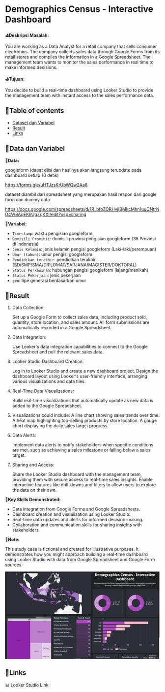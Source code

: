 # Demographics Census - Interactive Dashboard


**⛳Deskripsi Masalah:**

You are working as a Data Analyst for a retail company that sells consumer electronics. The company collects sales data through Google Forms from its retail stores and compiles the information in a Google Spreadsheet. The management team wants to monitor the sales performance in real time to make informed decisions.

**⛳Tujuan:**

You decide to build a real-time dashboard using Looker Studio to provide the management team with instant access to the sales performance data.

## 📌Table of contents
- [Dataset dan Variabel]()
- [Result]()
- [Links]()


## 🧵Data dan Variabel

**📒Data:**

googleform (dapat diisi dan hasilnya akan langsung terupdate pada dashboard setiap 10 detik)

https://forms.gle/uHTJzsKrUbWQw2Aa8

dataset diambil dari spreadsheet yang merupakan hasil respon dari google form dan dummy data

https://docs.google.com/spreadsheets/d/1R_bfoZORHvjIBMkcMhn1uuQNtrND4W8AqEKkUgZqKXI/edit?usp=sharing

**📒Variabel:**

- `Timestamp`: waktu pengisian googleform 
- `Domisili Provinsi`: domisili provinsi pengisian googleform (38 Provinsi di Indonesia)
- `Jenis Kelamin`: jenis kelamin pengisi googleform (Laki-laki/perempuan)
- `Umur (tahun)`: umur pengisi googleform
- `Pendidikan terakhir`: pendidikan terakhir (SD/SMP/SMA/DIPLOMAT/SARJANA/MAGISTER/DOKTORAL)
- `Status Perkawinan`: hubungan pengisi googleform (lajang/menikah)
- `Status Pekerjaan`: jenis pekerjaan
- `gen`: tipe generasi berdasarkan umur

## 🧵Result

1. Data Collection:

    Set up a Google Form to collect sales data, including product sold, quantity, store location, and sales amount.
    All form submissions are automatically recorded in a Google Spreadsheet.

2. Data Integration:

    Use Looker's data integration capabilities to connect to the Google Spreadsheet and pull the relevant sales data.
3. Looker Studio Dashboard Creation:

    Log in to Looker Studio and create a new dashboard project.
    Design the dashboard layout using Looker's user-friendly interface, arranging various visualizations and data tiles.

4. Real-Time Data Visualizations:

    Build real-time visualizations that automatically update as new data is added to the Google Spreadsheet.

5. Visualizations could include:
    A line chart showing sales trends over time.
    A heat map highlighting top-selling products by store location.
    A gauge chart displaying the daily sales target progress.

6. Data Alerts:

    Implement data alerts to notify stakeholders when specific conditions are met, such as achieving a sales milestone or falling below a sales target.

7. Sharing and Access:

    Share the Looker Studio dashboard with the management team, providing them with secure access to real-time sales insights.
    Enable interactive features like drill-downs and filters to allow users to explore the data on their own.

**🔑Key Skills Demonstrated:**

- Data integration from Google Forms and Google Spreadsheets.
- Dashboard creation and visualization using Looker Studio.
- Real-time data updates and alerts for informed decision-making.
- Collaboration and communication skills for sharing insights with stakeholders.

**📑Note:**

This study case is fictional and created for illustrative purposes. It demonstrates how you might approach building a real-time dashboard using Looker Studio with data from Google Spreadsheet and Google Form sources.

[![Alt text](<Screenshot (1062).png>)](https://lookerstudio.google.com/embed/reporting/b7eb8cf3-a379-4bde-afe2-deb0d6d3a5a0/page/MLVaD)

## 🧵Links

📊 Looker Studio Link





